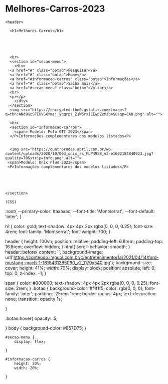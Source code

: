 # Melhores-Carros-2023
<!DOCTYPE html>
<html lang="pt-BR">
<head>
    <meta charset="UTF-8">
    <meta http-equiv="X-UA-Compatible" content="IE=edge">
    <meta name="viewport" content="width=device-width, initial-scale=1.0">
    <title>Elite Automotiva</title>
    <link rel="stylesheet" href="h1 {.css">
</head>
<body>
    
    
    <header>
    
      <h1>Melhores Carros</h1>
      
     
      
     

      <br>
      <section id="secao-menu">
        <div>
      <a href="#" class="botao">Pesquisar</a>
      <a href="#" class="botao">Home</a> 
      <a href="#informacao-carros" class="botao">Informações</a>
      <a href="#" class="botao">Saiba mais</a>
      <a href="#secao-menu" class="botao">Voltar</a>
      <br>
      <p></p>
        </div>
      </section>
      <img src="https://encrypted-tbn0.gstatic.com/images?q=tbn:ANd9GcSFEUVGXYmsj_yqqrpz_Z1W6rxIEEwpZzMJpA&usqp=CAU.png" alt="">
          
      <br>
      <section id="Informacao-carros">
        <span> Modelo: Polo GTI 2023</span>
      </P>Informações complementares dos modelos listados<P>
      
        
      <img src="https://quatrorodas.abril.com.br/wp-content/uploads/2020/10/003_onix_rs_FLP4958_v2-e1602184840923.jpg?quality=70&strip=info.png" alt="">
     <span>Modelo: Onix Plus 2022</span>
     <P>Informações complementares dos modelos listados</P>
    
    
    
    
    
    </section>
  
    (CSS)
    
:root{
    --primary-color: #aaaaac;
    --font-title: 'Montserrat';
    --font-default: 'inter';
}

h1 {
    color: gold;
    text-shadow: 4px 4px 2px rgba(0, 0, 0, 0.25);
    font-size: 4rem;
    font-family: 'Montserrat';
    font-weight: 700;
}

header {
    height: 100vh;
    position: relative;
    padding-left: 6.8rem;
    padding-top: 16.8rem;
    overflow: hidden;
}
html{
    scroll-behavior: smooth;
}
header::before{
    content: '';
    background-image: url('https://conteudo.imguol.com.br/c/entretenimento/1a/2021/04/14/ford-mustang-mach-1-1618431285090_v2_1170x540.jpg');
    background-size: cover;
    height: 41%;
    width: 70%;
    display: block;
    position: absolute;
    left: 0;
    top: 0;
    z-index: -1;
}

span {
    color: #000000;
    text-shadow: 4px 4px 2px rgba(0, 0, 0, 0.25);
    font-size: 2rem;
}
.botao {
    background-color: #f1f1f5;
    color: rgb(0, 0, 0);
    font-family: 'inter';
    padding: .25rem 1rem;
    border-radius: 4px;
    text-decoration: none;
    transition: opacity 1s;

}



.botao:hover{
 opacity: .5;
 
}
body {
    background-color: #857D75;
    }

    #secao-menu {
        display: flex;
        
    }

    #informacao-carros {
        height: 20%;
        width: 20%;

    }
    
        
